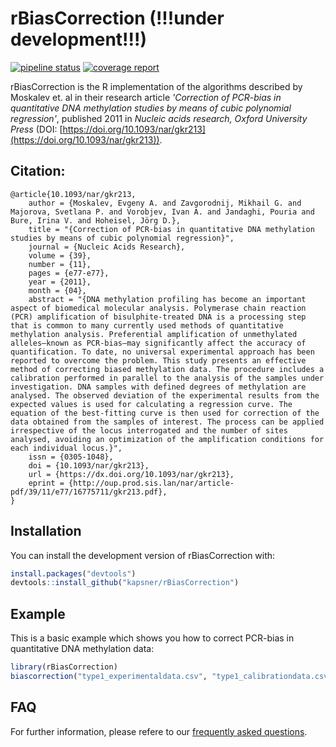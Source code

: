 # rBiasCorrection (!!!under development!!!)

<!-- badges: start -->
[![pipeline status](https://gitlab.com/kapsner/rBiasCorrection/badges/master/pipeline.svg)](https://gitlab.com/kapsner/rBiasCorrection/commits/master)
[![coverage report](https://gitlab.com/kapsner/rBiasCorrection/badges/master/coverage.svg)](https://gitlab.com/kapsner/rBiasCorrection/commits/master)
<!-- badges: end -->

rBiasCorrection is the R implementation of the algorithms described by Moskalev et. al in their research article *'Correction of PCR-bias in quantitative DNA methylation studies by means of cubic polynomial regression'*, published 2011 in *Nucleic acids research, Oxford University Press* (DOI: [https://doi.org/10.1093/nar/gkr213](https://doi.org/10.1093/nar/gkr213)).  

## Citation:  
```
@article{10.1093/nar/gkr213,
    author = {Moskalev, Evgeny A. and Zavgorodnij, Mikhail G. and Majorova, Svetlana P. and Vorobjev, Ivan A. and Jandaghi, Pouria and Bure, Irina V. and Hoheisel, Jörg D.},
    title = "{Correction of PCR-bias in quantitative DNA methylation studies by means of cubic polynomial regression}",
    journal = {Nucleic Acids Research},
    volume = {39},
    number = {11},
    pages = {e77-e77},
    year = {2011},
    month = {04},
    abstract = "{DNA methylation profiling has become an important aspect of biomedical molecular analysis. Polymerase chain reaction (PCR) amplification of bisulphite-treated DNA is a processing step that is common to many currently used methods of quantitative methylation analysis. Preferential amplification of unmethylated alleles—known as PCR-bias—may significantly affect the accuracy of quantification. To date, no universal experimental approach has been reported to overcome the problem. This study presents an effective method of correcting biased methylation data. The procedure includes a calibration performed in parallel to the analysis of the samples under investigation. DNA samples with defined degrees of methylation are analysed. The observed deviation of the experimental results from the expected values is used for calculating a regression curve. The equation of the best-fitting curve is then used for correction of the data obtained from the samples of interest. The process can be applied irrespective of the locus interrogated and the number of sites analysed, avoiding an optimization of the amplification conditions for each individual locus.}",
    issn = {0305-1048},
    doi = {10.1093/nar/gkr213},
    url = {https://dx.doi.org/10.1093/nar/gkr213},
    eprint = {http://oup.prod.sis.lan/nar/article-pdf/39/11/e77/16775711/gkr213.pdf},
}
```

## Installation

You can install the development version of rBiasCorrection with:

``` r
install.packages("devtools")
devtools::install_github("kapsner/rBiasCorrection")
```

## Example

This is a basic example which shows you how to correct PCR-bias in quantitative DNA methylation data:

``` r
library(rBiasCorrection)
biascorrection("type1_experimentaldata.csv", "type1_calibrationdata.csv", samplelocusname = "BRAF")
```

## FAQ 

For further information, please refere to our [frequently asked questions](https://github.com/kapsner/BiasCorrector/blob/master/FAQ.md).


